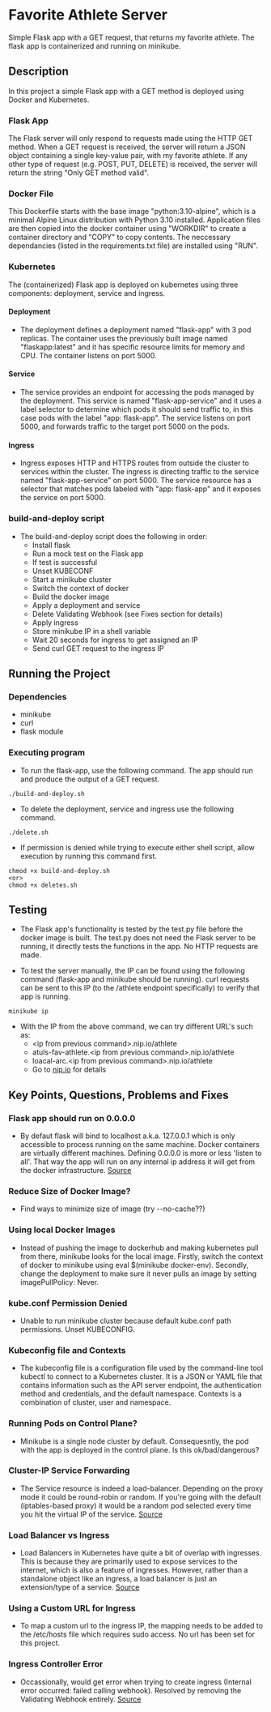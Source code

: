 # Favorite Athlete Server

Simple Flask app with a GET request, that returns my favorite athlete. The flask app is containerized and running on minikube.

## Description

In this project a simple Flask app with a GET method is deployed using Docker and Kubernetes.

### Flask App

The Flask server will only respond to requests made using the HTTP GET method. When a GET request is received, the server will return a JSON object containing a single key-value pair, with my favorite athlete. If any other type of request (e.g. POST, PUT, DELETE) is received, the server will return the string "Only GET method valid".

### Docker File

This Dockerfile starts with the base image "python:3.10-alpine", which is a minimal Alpine Linux distribution with Python 3.10 installed. Application files are then copied into the docker container using "WORKDIR" to create a container directory and "COPY" to copy contents. The neccessary dependancies (listed in the requirements.txt file) are installed using "RUN".

### Kubernetes

The (containerized) Flask app is deployed on kubernetes using three components: deployment, service and ingress.

#### Deployment

* The deployment defines a deployment named "flask-app" with 3 pod replicas. The container uses the previously built image named "flaskapp:latest" and it has specific resource limits for memory and CPU. The container listens on port 5000.

#### Service

* The service provides an endpoint for accessing the pods managed by the deployment. This service is named "flask-app-service" and it uses a label selector to determine which pods it should send traffic to, in this case pods with the label "app: flask-app". The service listens on port 5000, and forwards traffic to the target port 5000 on the pods.

#### Ingress

* Ingress exposes HTTP and HTTPS routes from outside the cluster to services within the cluster. The ingress is directing traffic to the service named "flask-app-service" on port 5000. The service resource has a selector that matches pods labeled with "app: flask-app" and it exposes the service on port 5000.

### build-and-deploy script

* The build-and-deploy script does the following in order:
  * Install flask
  * Run a mock test on the Flask app
  * If test is successful
  * Unset KUBECONF
  * Start a minikube cluster
  * Switch the context of docker
  * Build the docker image
  * Apply a deployment and service
  * Delete Validating Webhook (see Fixes section for details)
  * Apply ingress
  * Store minikube IP in a shell variable
  * Wait 20 seconds for ingress to get assigned an IP
  * Send curl GET request to the ingress IP
 
## Running the Project

### Dependencies

* minikube
* curl
* flask module

### Executing program

* To run the flask-app, use the following command. The app should run and produce the output of a GET request.
```
./build-and-deploy.sh
```
* To delete the deployment, service and ingress use the following command.
```
./delete.sh
```
* If permission is denied while trying to execute either shell script, allow execution by running this command first.
```
chmod +x build-and-deploy.sh
<or>
chmod +x deletes.sh
```

## Testing

* The Flask app's functionality is tested by the test.py file before the docker image is built. The test.py does not need the Flask server to be running, it directly tests the functions in the app. No HTTP requests are made.

* To test the server manually, the IP can be found using the following command (flask-app and minikube should be running). curl requests can be sent to this IP (to the /athlete endpoint specifically) to verify that app is running.
```
minikube ip
```

* With the IP from the above command, we can try different URL's such as:
  * <ip from previous command\>.nip.io/athlete
  * atuls-fav-athlete.<ip from previous command\>.nip.io/athlete
  * loacal-arc.<ip from previous command\>.nip.io/athlete
  * Go to [nip.io](https://nip.io/) for details

## Key Points, Questions, Problems and Fixes

### Flask app should run on 0.0.0.0

* By defaut flask will bind to localhost a.k.a. 127.0.0.1 which is only accessible to process running on the same machine. Docker containers are virtually different machines. Defining 0.0.0.0 is more or less 'listen to all'. That way the app will run on any internal ip address it will get from the docker infrastructure. [Source](https://www.reddit.com/r/docker/comments/xwfm08/why_do_i_need_to_specify_host0000_when_running_a/)

### Reduce Size of Docker Image?

* Find ways to minimize size of image (try --no-cache??)

### Using local Docker Images

*  Instead of pushing the image to dockerhub and making kubernetes pull from there, minikube looks for the local image. Firstly, switch the context of docker to minikube using eval $(minikube docker-env). Secondly, change the deployment to make sure it never pulls an image by setting imagePullPolicy: Never.

### kube.conf Permission Denied

* Unable to run minikube cluster because default kube.conf path permissions. Unset KUBECONFIG.

### Kubeconfig file and Contexts

* The kubeconfig file is a configuration file used by the command-line tool kubectl to connect to a Kubernetes cluster. It is a JSON or YAML file that contains information such as the API server endpoint, the authentication method and credentials, and the default namespace. Contexts is a combination of cluster, user and namespace.

### Running Pods on Control Plane?

* Minikube is a single node cluster by default. Consequesntly, the pod with the app is deployed in the control plane. Is this ok/bad/dangerous?

### Cluster-IP Service Forwarding

* The Service resource is indeed a load-balancer. Depending on the proxy mode it could be round-robin or random. If you're going with the default (iptables-based proxy) it would be a random pod selected every time you hit the virtual IP of the service. [Source](https://stackoverflow.com/questions/52268491/how-does-kubernetes-service-decide-which-backend-pod-to-route-to)

### Load Balancer vs Ingress

* Load Balancers in Kubernetes have quite a bit of overlap with ingresses. This is because they are primarily used to expose services to the internet, which is also a feature of ingresses. However, rather than a standalone object like an ingress, a load balancer is just an extension/type of a service. [Source](https://www.baeldung.com/ops/kubernetes-ingress-vs-load-balancer)

### Using a Custom URL for Ingress

* To map a custom url to the ingress IP, the mapping needs to be added to the /etc/hosts file which requires sudo access. No url has been set for this project.

### Ingress Controller Error

* Occassionally, would get error when trying to create ingress (Internal error occurred: failed calling webhook). Resolved by removing the Validating Webhook entirely. [Source](https://stackoverflow.com/questions/61616203/nginx-ingress-controller-failed-calling-webhook)